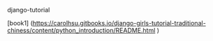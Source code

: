 django-tutorial 

[book1] (https://carolhsu.gitbooks.io/django-girls-tutorial-traditional-chiness/content/python_introduction/README.html )


